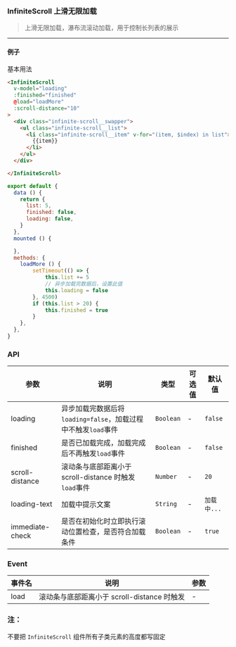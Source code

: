 ### InfiniteScroll 上滑无限加载
> 上滑无限加载，瀑布流滚动加载，用于控制长列表的展示

-------------

#### 例子

基本用法

```html
<InfiniteScroll
  v-model="loading"
  :finished="finished"
  @load="loadMore"
  :scroll-distance="10"
>
  <div class="infinite-scroll__swapper">
    <ul class="infinite-scroll__list">
      <li class="infinite-scroll__item" v-for="(item, $index) in list">
        {{item}}
      </li>
    </ul>
  </div>

</InfiniteScroll>
```

```js
export default {
  data () {
    return {
      list: 5,
      finished: false,
      loading: false,
    }
  },
  mounted () {

  },
  methods: {
    loadMore () {
        setTimeout(() => {
            this.list += 5
            // 异步加载完数据后，设置此值
            this.loading = false
        }, 4500)
        if (this.list > 20) {
            this.finished = true
        }
    },
  },
}
```

### API

| 参数 | 说明 | 类型 | 可选值 | 默认值 |
|-----------|-----------|-----------|-------------|-------------|
| loading | 异步加载完数据后将`loading=false`，加载过程中不触发`load`事件 | `Boolean` | - | `false` |
| finished | 是否已加载完成，加载完成后不再触发`load`事件 | `Boolean` | - | `false` |
| scroll-distance | 滚动条与底部距离小于 scroll-distance 时触发`load`事件 | `Number` | - | `20` |
| loading-text | 加载中提示文案 | `String` | - | `加载中...` |
| immediate-check | 是否在初始化时立即执行滚动位置检查，是否符合加载条件 | `Boolean` | - | `true` |

### Event

| 事件名 | 说明 | 参数 |
|-----------|-----------|-----------|
| load | 滚动条与底部距离小于 scroll-distance 时触发 | - |

### 注：
不要把 `InfiniteScroll` 组件所有子类元素的高度都写固定
